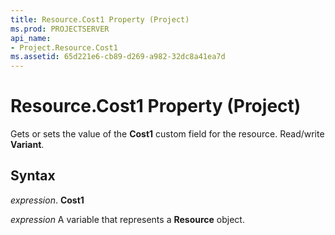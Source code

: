 ```yaml
---
title: Resource.Cost1 Property (Project)
ms.prod: PROJECTSERVER
api_name:
- Project.Resource.Cost1
ms.assetid: 65d221e6-cb89-d269-a982-32dc8a41ea7d
---
```



# Resource.Cost1 Property (Project)

Gets or sets the value of the  **Cost1** custom field for the resource. Read/write **Variant**.


## Syntax

 _expression_. **Cost1**

 _expression_ A variable that represents a **Resource** object.


